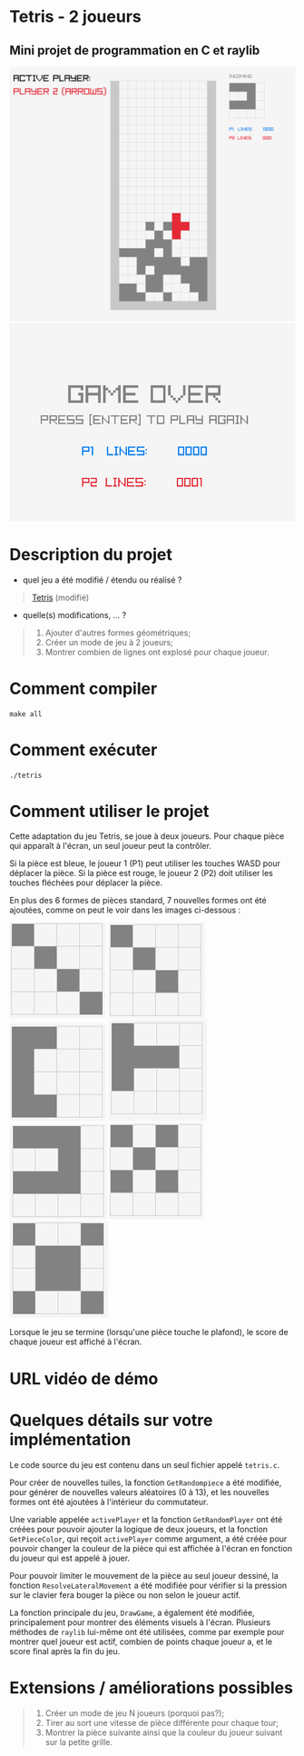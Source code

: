 # Tetris - 2 joueurs
## Mini projet de programmation en C et raylib

![Image: Tetris](screenshots/canvas_running.png)
![Image: Game Over](screenshots/canvas_game_over.png)



# Description du projet
- quel jeu a été modifié / étendu ou réalisé ?
> [Tetris](https://www.raylib.com/games.html) (modifié)
- quelle(s) modifications, ... ?
> 1) Ajouter d'autres formes géométriques;
> 2) Créer un mode de jeu à 2 joueurs; 
> 3) Montrer combien de lignes ont explosé pour chaque joueur.
# Comment compiler
```
make all
```
# Comment exécuter
```
./tetris
```
# Comment utiliser le projet
Cette adaptation du jeu Tetris, se joue à deux joueurs. Pour chaque pièce qui apparaît à l'écran, un seul joueur peut la contrôler. 

Si la pièce est bleue, le joueur 1 (P1) peut utiliser les touches WASD pour déplacer la pièce. Si la pièce est rouge, le joueur 2 (P2) doit utiliser les touches fléchées pour déplacer la pièce.

En plus des 6 formes de pièces standard, 7 nouvelles formes ont été ajoutées, comme on peut le voir dans les images ci-dessous :

![Image: Piece - Big Diagonal](screenshots/piece_big_diagonal.png)
![Image: Piece - Small Diagonal](screenshots/piece_small_diagonal.png)
![Image: Piece - C](screenshots/piece_c.png)
![Image: Piece - T](screenshots/piece_t.png)
![Image: Piece - U](screenshots/piece_u.png)
![Image: Piece - X](screenshots/piece_x.png)
![Image: Piece - X-cube](screenshots/piece_x_cube.png)






Lorsque le jeu se termine (lorsqu'une pièce touche le plafond), le score de chaque joueur est affiché à l'écran.

# URL vidéo de démo
# Quelques détails sur votre implémentation
Le code source du jeu est contenu dans un seul fichier appelé `tetris.c`.

Pour créer de nouvelles tuiles, la fonction `GetRandompiece` a été modifiée, pour générer de nouvelles valeurs aléatoires (0 à 13), et les nouvelles formes ont été ajoutées à l'intérieur du commutateur.

Une variable appelée `activePlayer` et la fonction `GetRandomPlayer` ont été créées pour pouvoir ajouter la logique de deux joueurs, et la fonction `GetPieceColor`, qui reçoit `activePlayer` comme argument, a été créée pour pouvoir changer la couleur de la pièce qui est affichée à l'écran en fonction du joueur qui est appelé à jouer.

Pour pouvoir limiter le mouvement de la pièce au seul joueur dessiné, la fonction `ResolveLateralMovement` a été modifiée pour vérifier si la pression sur le clavier fera bouger la pièce ou non selon le joueur actif.

La fonction principale du jeu, `DrawGame`, a également été modifiée, principalement pour montrer des éléments visuels à l'écran. Plusieurs méthodes de `raylib` lui-même ont été utilisées, comme par exemple pour montrer quel joueur est actif, combien de points chaque joueur a, et le score final après la fin du jeu.

# Extensions / améliorations possibles
> 1) Créer un mode de jeu N joueurs (porquoi pas?);
> 2) Tirer au sort une vitesse de pièce différente pour chaque tour;
> 3) Montrer la pièce suivante ainsi que la couleur du joueur suivant sur la petite grille.